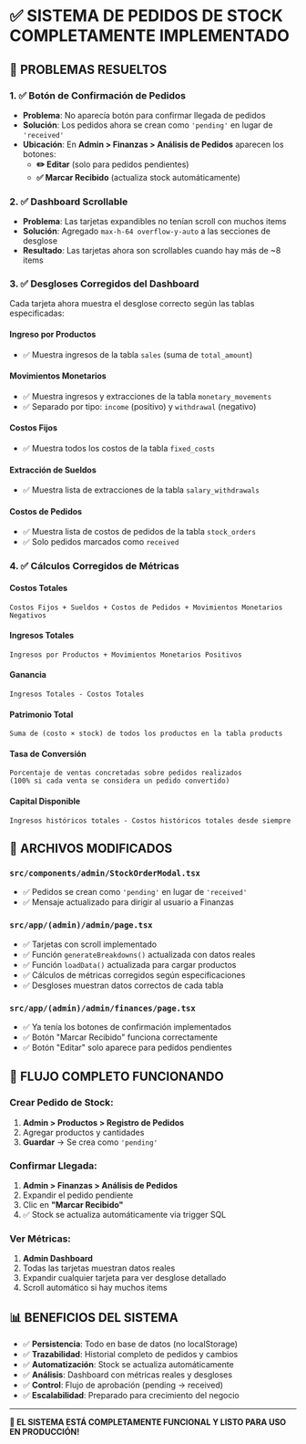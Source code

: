 # ✅ SISTEMA DE PEDIDOS DE STOCK COMPLETAMENTE IMPLEMENTADO

## 🎯 **PROBLEMAS RESUELTOS**

### 1. ✅ **Botón de Confirmación de Pedidos**
- **Problema**: No aparecía botón para confirmar llegada de pedidos
- **Solución**: Los pedidos ahora se crean como `'pending'` en lugar de `'received'`
- **Ubicación**: En **Admin > Finanzas > Análisis de Pedidos** aparecen los botones:
  - **✏️ Editar** (solo para pedidos pendientes)
  - **✅ Marcar Recibido** (actualiza stock automáticamente)

### 2. ✅ **Dashboard Scrollable**
- **Problema**: Las tarjetas expandibles no tenían scroll con muchos items
- **Solución**: Agregado `max-h-64 overflow-y-auto` a las secciones de desglose
- **Resultado**: Las tarjetas ahora son scrollables cuando hay más de ~8 items

### 3. ✅ **Desgloses Corregidos del Dashboard**
Cada tarjeta ahora muestra el desglose correcto según las tablas especificadas:

#### **Ingreso por Productos**
- ✅ Muestra ingresos de la tabla `sales` (suma de `total_amount`)

#### **Movimientos Monetarios**
- ✅ Muestra ingresos y extracciones de la tabla `monetary_movements`
- ✅ Separado por tipo: `income` (positivo) y `withdrawal` (negativo)

#### **Costos Fijos**
- ✅ Muestra todos los costos de la tabla `fixed_costs`

#### **Extracción de Sueldos**
- ✅ Muestra lista de extracciones de la tabla `salary_withdrawals`

#### **Costos de Pedidos**
- ✅ Muestra lista de costos de pedidos de la tabla `stock_orders`
- ✅ Solo pedidos marcados como `received`

### 4. ✅ **Cálculos Corregidos de Métricas**

#### **Costos Totales**
```
Costos Fijos + Sueldos + Costos de Pedidos + Movimientos Monetarios Negativos
```

#### **Ingresos Totales**  
```
Ingresos por Productos + Movimientos Monetarios Positivos
```

#### **Ganancia**
```
Ingresos Totales - Costos Totales
```

#### **Patrimonio Total**
```
Suma de (costo × stock) de todos los productos en la tabla products
```

#### **Tasa de Conversión**
```
Porcentaje de ventas concretadas sobre pedidos realizados
(100% si cada venta se considera un pedido convertido)
```

#### **Capital Disponible**
```
Ingresos históricos totales - Costos históricos totales desde siempre
```

## 🔧 **ARCHIVOS MODIFICADOS**

### `src/components/admin/StockOrderModal.tsx`
- ✅ Pedidos se crean como `'pending'` en lugar de `'received'`
- ✅ Mensaje actualizado para dirigir al usuario a Finanzas

### `src/app/(admin)/admin/page.tsx`
- ✅ Tarjetas con scroll implementado
- ✅ Función `generateBreakdowns()` actualizada con datos reales
- ✅ Función `loadData()` actualizada para cargar productos
- ✅ Cálculos de métricas corregidos según especificaciones
- ✅ Desgloses muestran datos correctos de cada tabla

### `src/app/(admin)/admin/finances/page.tsx`
- ✅ Ya tenía los botones de confirmación implementados
- ✅ Botón "Marcar Recibido" funciona correctamente
- ✅ Botón "Editar" solo aparece para pedidos pendientes

## 🚀 **FLUJO COMPLETO FUNCIONANDO**

### Crear Pedido de Stock:
1. **Admin > Productos > Registro de Pedidos**
2. Agregar productos y cantidades
3. **Guardar** → Se crea como `'pending'`

### Confirmar Llegada:
1. **Admin > Finanzas > Análisis de Pedidos**
2. Expandir el pedido pendiente
3. Clic en **"Marcar Recibido"**
4. ✅ Stock se actualiza automáticamente via trigger SQL

### Ver Métricas:
1. **Admin Dashboard** 
2. Todas las tarjetas muestran datos reales
3. Expandir cualquier tarjeta para ver desglose detallado
4. Scroll automático si hay muchos items

## 📊 **BENEFICIOS DEL SISTEMA**

- ✅ **Persistencia**: Todo en base de datos (no localStorage)
- ✅ **Trazabilidad**: Historial completo de pedidos y cambios
- ✅ **Automatización**: Stock se actualiza automáticamente 
- ✅ **Análisis**: Dashboard con métricas reales y desgloses
- ✅ **Control**: Flujo de aprobación (pending → received)
- ✅ **Escalabilidad**: Preparado para crecimiento del negocio

---

**🎉 EL SISTEMA ESTÁ COMPLETAMENTE FUNCIONAL Y LISTO PARA USO EN PRODUCCIÓN!**